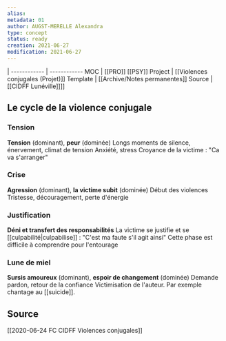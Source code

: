 ```yaml
---
alias:
metadata: 01
author: AUGST-MERELLE Alexandra
type: concept
status: ready
creation: 2021-06-27
modification: 2021-06-27
---
```

 | 
------------ | ------------
MOC | [[PRO]] [[PSY]]
Project | [[Violences conjugales (Projet)]]
Template | [[Archive/Notes permanentes]]
Source | [[CIDFF Lunéville]]]]
## Le cycle de la violence conjugale
### Tension
**Tension** (dominant), **peur** (dominée)
Longs moments de silence, énervement, climat de tension
Anxiété, stress
Croyance de la victime : "Ca va s'arranger"
### Crise
**Agression** (dominant), **la victime subit** (dominée)
Début des violences
Tristesse, découragement, perte d'énergie
### Justification
**Déni et transfert des responsabilités**
La victime se justifie et se [[culpabilité|culpabilise]] : "C'est ma faute s'il agit ainsi"
Cette phase est difficile à comprendre pour l'entourage
### Lune de miel
**Sursis amoureux** (dominant), **espoir de changement** (dominée)
Demande pardon, retour de la confiance
Victimisation de l'auteur. Par exemple chantage au [[suicide]].
## Source
[[2020-06-24 FC CIDFF Violences conjugales]]